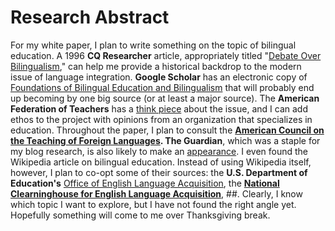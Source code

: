 
# Research Abstract

For my white paper, I plan to write something on the topic of bilingual education. A 1996 **CQ Researcher** article, appropriately titled "[Debate Over Bilingualism](http://library.cqpress.com/cqresearcher/document.php?id=cqresrre1996011900)," can help me provide a historical backdrop to the modern issue of language integration. **Google Scholar** has an electronic copy of [Foundations of Bilingual Education and Bilingualism](https://books.google.com/books?hl=en&lr=&id=HAwxBQAAQBAJ&oi=fnd&pg=PR6&dq=bilingual&ots=Tbx52N2jdL&sig=KFtW1OHI_JZrrVnIn7YmEdrtdds#v=onepage&q=bilingual&f=false) that will probably end up becoming by one big source (or at least a major source). The **American Federation of Teachers** has a [think piece](https://www.aft.org/ae/fall2015/goldenberg_wagner) about the issue, and I can add ethos to the project with opinions from an organization that specializes in education. Throughout the paper, I plan to consult the **[American Council on the Teaching of Foreign Languages](https://www.actfl.org/advocacy/what-the-research-shows). The Guardian**, which was a staple for my blog research, is also likely to make an [appearance](https://www.theguardian.com/education/2014/sep/04/what-happens-to-the-brain-language-learning). I even found the Wikipedia article on bilingual education. Instead of using Wikipedia itself, however, I plan to co-opt some of their sources: the **U.S. Department of Education's** [Office of English Language Acquisition](https://www2.ed.gov/about/offices/list/oela/index.html), the **[National Clearninghouse for English Language Acquisition](https://web.archive.org/web/20131113145910/http://www.ncela.gwu.edu/)**, ##. Clearly, I know which topic I want to explore, but I have not found the right angle yet. Hopefully something will come to me over Thanksgiving break.
